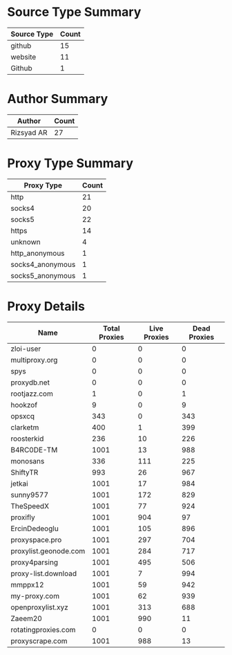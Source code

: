 # Source Type Summary

| Source Type | Count |
|-------------|-------|
| github | 15 |
| website | 11 |
| Github | 1 |


# Author Summary

| Author | Count |
|--------|-------|
| Rizsyad AR | 27 |


# Proxy Type Summary

| Proxy Type | Count |
|------------|-------|
| http | 21 |
| socks4 | 20 |
| socks5 | 22 |
| https | 14 |
| unknown | 4 |
| http_anonymous | 1 |
| socks4_anonymous | 1 |
| socks5_anonymous | 1 |


# Proxy Details

| Name | Total Proxies | Live Proxies | Dead Proxies |
|------|---------------|--------------|---------------|
| zloi-user | 0 | 0 | 0 |
| multiproxy.org | 0 | 0 | 0 |
| spys | 0 | 0 | 0 |
| proxydb.net | 0 | 0 | 0 |
| rootjazz.com | 1 | 0 | 1 |
| hookzof | 9 | 0 | 9 |
| opsxcq | 343 | 0 | 343 |
| clarketm | 400 | 1 | 399 |
| roosterkid | 236 | 10 | 226 |
| B4RC0DE-TM | 1001 | 13 | 988 |
| monosans | 336 | 111 | 225 |
| ShiftyTR | 993 | 26 | 967 |
| jetkai | 1001 | 17 | 984 |
| sunny9577 | 1001 | 172 | 829 |
| TheSpeedX | 1001 | 77 | 924 |
| proxifly | 1001 | 904 | 97 |
| ErcinDedeoglu | 1001 | 105 | 896 |
| proxyspace.pro | 1001 | 297 | 704 |
| proxylist.geonode.com | 1001 | 284 | 717 |
| proxy4parsing | 1001 | 495 | 506 |
| proxy-list.download | 1001 | 7 | 994 |
| mmppx12 | 1001 | 59 | 942 |
| my-proxy.com | 1001 | 62 | 939 |
| openproxylist.xyz | 1001 | 313 | 688 |
| Zaeem20 | 1001 | 990 | 11 |
| rotatingproxies.com | 0 | 0 | 0 |
| proxyscrape.com | 1001 | 988 | 13 |
